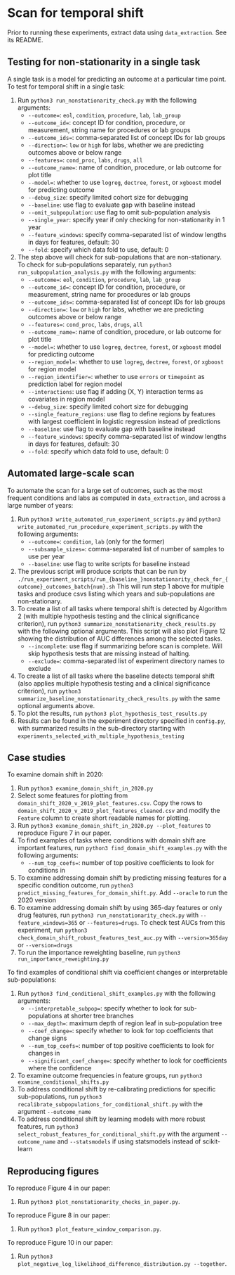 # Scan for temporal shift

Prior to running these experiments, extract data using `data_extraction`. See its README.

## Testing for non-stationarity in a single task

A single task is a model for predicting an outcome at a particular time point. To test for temporal shift in a single task:
1. Run `python3 run_nonstationarity_check.py` with the following arguments:
    - `--outcome=`: `eol`, `condition`, `procedure`, `lab`, `lab_group`
    - `--outcome_id=`: concept ID for condition, procedure, or measurement, string name for procedures or lab groups
    - `--outcome_ids=`: comma-separated list of concept IDs for lab groups
    - `--direction=`: `low` or `high` for labs, whether we are predicting outcomes above or below range
    - `--features=`: `cond_proc`, `labs`, `drugs`, `all`
    - `--outcome_name=`: name of condition, procedure, or lab outcome for plot title
    - `--model=`: whether to use `logreg`, `dectree`, `forest`, or `xgboost` model for predicting outcome
    - `--debug_size`: specify limited cohort size for debugging
    - `--baseline`: use flag to evaluate gap with baseline instead
    - `--omit_subpopulation`: use flag to omit sub-population analysis
    - `--single_year`: specify year if only checking for non-stationarity in 1 year
    - `--feature_windows`: specify comma-separated list of window lengths in days for features, default: 30
    - `--fold`: specify which data fold to use, default: 0
2. The step above will check for sub-populations that are non-stationary. To check for sub-populations separately, run `python3 run_subpopulation_analysis.py` with the following arguments:
    - `--outcome=`: `eol`, `condition`, `procedure`, `lab`, `lab_group`
    - `--outcome_id=`: concept ID for condition, procedure, or measurement, string name for procedures or lab groups
    - `--outcome_ids=`: comma-separated list of concept IDs for lab groups
    - `--direction=`: `low` or `high` for labs, whether we are predicting outcomes above or below range
    - `--features=`: `cond_proc`, `labs`, `drugs`, `all`
    - `--outcome_name=`: name of condition, procedure, or lab outcome for plot title
    - `--model=`: whether to use `logreg`, `dectree`, `forest`, or `xgboost` model for predicting outcome
    - `--region_model=`: whether to use `logreg`, `dectree`, `forest`, or `xgboost` for region model
    - `--region_identifier=`: whether to use `errors` or `timepoint` as prediction label for region model
    - `--interactions`: use flag if adding (X, Y) interaction terms as covariates in region model
    - `--debug_size`: specify limited cohort size for debugging
    - `--single_feature_regions`: use flag to define regions by features with largest coefficient in logistic regression instead
    of predictions
    - `--baseline`: use flag to evaluate gap with baseline instead
    - `--feature_windows`: specify comma-separated list of window lengths in days for features, default: 30
    - `--fold`: specify which data fold to use, default: 0
    
## Automated large-scale scan

To automate the scan for a large set of outcomes, such as the most frequent conditions and labs as computed in `data_extraction`, and across a large number of years:
1. Run `python3 write_automated_run_experiment_scripts.py` and `python3 write_automated_run_procedure_experiment_scripts.py` with the following arguments:
    - `--outcome=`: `condition`, `lab` (only for the former)
    - `--subsample_sizes=`: comma-separated list of number of samples to use per year
    - `--baseline`: use flag to write scripts for baseline instead
2. The previous script will produce scripts that can be run by `./run_experiment_scripts/run_{baseline_}nonstationarity_check_for_{outcome}_outcomes_batch{num}.sh` This will run step 1 above for multiple tasks and produce csvs listing which years and sub-populations are non-stationary.
3. To create a list of all tasks where temporal shift is detected by Algorithm 2 (with multiple hypothesis testing and the clinical significance criterion), run `python3 summarize_nonstationarity_check_results.py` with the following optional arguments.  This script will also plot Figure 12 showing the distribution of AUC differences among the selected tasks.
    - `--incomplete`: use flag if summarizing before scan is complete. Will skip hypothesis tests that are missing instead of halting.
    - `--exclude=`: comma-separated list of experiment directory names to exclude
4. To create a list of all tasks where the baseline detects temporal shift (also applies multiple hypothesis testing and a clinical significance criterion), run `python3 summarize_baseline_nonstationarity_check_results.py` with the same optional arguments above.
5. To plot the results, run `python3 plot_hypothesis_test_results.py`
6. Results can be found in the experiment directory specified in `config.py`, with summarized results in the sub-directory starting with `experiments_selected_with_multiple_hypothesis_testing`

## Case studies

To examine domain shift in 2020:
1. Run `python3 examine_domain_shift_in_2020.py`
2. Select some features for plotting from `domain_shift_2020_v_2019_plot_features.csv`. Copy the rows to `domain_shift_2020_v_2019_plot_features_cleaned.csv` and modify the `Feature` column to create short readable names for plotting.
3. Run `python3 examine_domain_shift_in_2020.py --plot_features` to reproduce Figure 7 in our paper.
4. To find examples of tasks where conditions with domain shift are important features, run `python3 find_domain_shift_examples.py` with the following arguments:
    - `--num_top_coefs=`: number of top positive coefficients to look for conditions in
5. To examine addressing domain shift by predicting missing features for a specific condition outcome, run `python3 predict_missing_features_for_domain_shift.py`. Add `--oracle` to run the 2020 version
6. To examine addressing domain shift by using 365-day features or only drug features, run `python3 run_nonstationarity_check.py` with `--feature_windows=365` or `--features=drugs`. To check test AUCs from this experiment, run `python3 check_domain_shift_robust_features_test_auc.py` with `--version=365day` or `--version=drugs`
7. To run the importance reweighting baseline, run `python3 run_importance_reweighting.py`

To find examples of conditional shift via coefficient changes or interpretable sub-populations:
1. Run `python3 find_conditional_shift_examples.py` with the following arguments:
    - `--interpretable_subpop=`: specify whether to look for sub-populations at shorter tree branches
    - `--max_depth=`: maximum depth of region leaf in sub-population tree
    - `--coef_change=`: specify whether to look for top coefficients that change signs
    - `--num_top_coefs=`: number of top positive coefficients to look for changes in
    - `--significant_coef_change=`: specify whether to look for coefficients where the confidence 
2. To examine outcome frequencies in feature groups, run `python3 examine_conditional_shifts.py`
3. To address conditional shift by re-calibrating predictions for specific sub-populations, run `python3 recalibrate_subpopulations_for_conditional_shift.py` with the argument `--outcome_name`
4. To address conditional shift by learning models with more robust features, run `python3 select_robust_features_for_conditional_shift.py` with the argument `--outcome_name` and `--statsmodels` if using statsmodels instead of scikit-learn

## Reproducing figures

To reproduce Figure 4 in our paper:
1. Run `python3 plot_nonstationarity_checks_in_paper.py`.

To reproduce Figure 8 in our paper:
1. Run `python3 plot_feature_window_comparison.py`.

To reproduce Figure 10 in our paper:
1. Run `python3 plot_negative_log_likelihood_difference_distribution.py --together`.